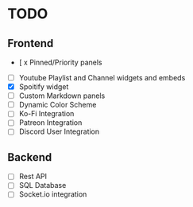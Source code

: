 # TODO

## Frontend
- [ x Pinned/Priority panels
- [ ] Youtube Playlist and Channel widgets and embeds
- [x] Spoitify widget
- [ ] Custom Markdown panels
- [ ] Dynamic Color Scheme
- [ ] Ko-Fi Integration
- [ ] Patreon Integration
- [ ] Discord User Integration

## Backend
- [ ] Rest API
- [ ] SQL Database
- [ ] Socket.io integration